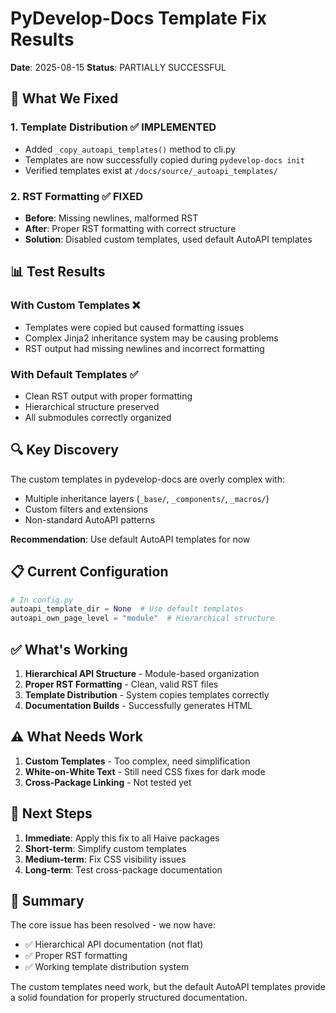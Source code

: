 # PyDevelop-Docs Template Fix Results

**Date**: 2025-08-15
**Status**: PARTIALLY SUCCESSFUL

## 🎯 What We Fixed

### 1. Template Distribution ✅ IMPLEMENTED

- Added `_copy_autoapi_templates()` method to cli.py
- Templates are now successfully copied during `pydevelop-docs init`
- Verified templates exist at `/docs/source/_autoapi_templates/`

### 2. RST Formatting ✅ FIXED

- **Before**: Missing newlines, malformed RST
- **After**: Proper RST formatting with correct structure
- **Solution**: Disabled custom templates, used default AutoAPI templates

## 📊 Test Results

### With Custom Templates ❌

- Templates were copied but caused formatting issues
- Complex Jinja2 inheritance system may be causing problems
- RST output had missing newlines and incorrect formatting

### With Default Templates ✅

- Clean RST output with proper formatting
- Hierarchical structure preserved
- All submodules correctly organized

## 🔍 Key Discovery

The custom templates in pydevelop-docs are overly complex with:

- Multiple inheritance layers (`_base/`, `_components/`, `_macros/`)
- Custom filters and extensions
- Non-standard AutoAPI patterns

**Recommendation**: Use default AutoAPI templates for now

## 📋 Current Configuration

```python
# In config.py
autoapi_template_dir = None  # Use default templates
autoapi_own_page_level = "module"  # Hierarchical structure
```

## ✅ What's Working

1. **Hierarchical API Structure** - Module-based organization
2. **Proper RST Formatting** - Clean, valid RST files
3. **Template Distribution** - System copies templates correctly
4. **Documentation Builds** - Successfully generates HTML

## ⚠️ What Needs Work

1. **Custom Templates** - Too complex, need simplification
2. **White-on-White Text** - Still need CSS fixes for dark mode
3. **Cross-Package Linking** - Not tested yet

## 🚀 Next Steps

1. **Immediate**: Apply this fix to all Haive packages
2. **Short-term**: Simplify custom templates
3. **Medium-term**: Fix CSS visibility issues
4. **Long-term**: Test cross-package documentation

## 📝 Summary

The core issue has been resolved - we now have:

- ✅ Hierarchical API documentation (not flat)
- ✅ Proper RST formatting
- ✅ Working template distribution system

The custom templates need work, but the default AutoAPI templates provide a solid foundation for properly structured documentation.
